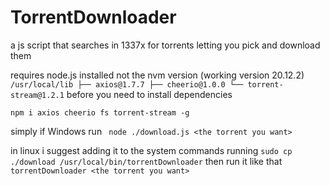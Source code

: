 # TorrentDownloader
a js script that searches in 1337x for torrents letting you pick and download them

requires node.js installed not the nvm version
(working version 20.12.2)
``
/usr/local/lib
├── axios@1.7.7
├── cheerio@1.0.0
└── torrent-stream@1.2.1
``
before you need to install dependencies



```npm i axios cheerio fs torrent-stream -g```

simply if Windows run
``` node ./download.js <the torrent you want>```

in linux i suggest adding it to the system commands running
```sudo cp ./download /usr/local/bin/torrentDownloader```
then run it like that
```torrentDownloader <the torrent you want>```
